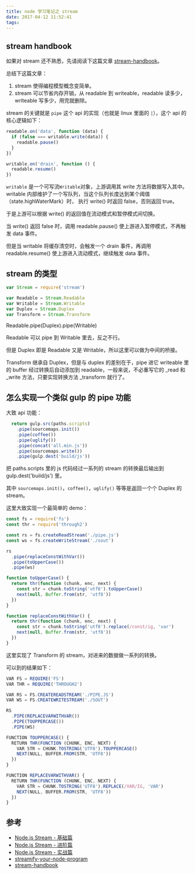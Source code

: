 ```yaml
---
title: node 学习笔记之 stream
date: 2017-04-12 11:52:41
tags:
---
```


## stream handbook

如果对 stream 还不熟悉，先请阅读下这篇文章 [stream-handbook](https://github.com/substack/stream-handbook)。

总结下这篇文章：

1. stream 使得编程模型概念变简单。
2. stream 可以节省内存开销，从 readable 到 writeable，readable 读多少，writeable 写多少，用完就删除。

stream 的关键就是 ```pipe``` 这个 api 的实现（也就是 linux 里面的 ```|```），这个 api 的核心逻辑如下：

```js
readable.on('data', function (data) {
  if (false === writable.write(data)) {
    readable.pause()
  }
})

writable.on('drain', function () {
  readable.resume()
})
```

```writable``` 是一个可写流```Writable```对象，上游调用其 write 方法将数据写入其中。
writable 内部维护了一个写队列，当这个队列长度达到某个阈值（state.highWaterMark）时，
执行 write() 时返回 false，否则返回 true。

于是上游可以根据 write() 的返回值在流动模式和暂停模式间切换。

当 write() 返回 false 时，调用 readable.pause() 使上游进入暂停模式，不再触发 data 事件。

但是当 writable 将缓存清空时，会触发一个 drain 事件，再调用 readable.resume() 使上游进入流动模式，继续触发 data 事件。

## stream 的类型

```js
var Stream = require('stream')

var Readable = Stream.Readable
var Writable = Stream.Writable
var Duplex = Stream.Duplex
var Transform = Stream.Transform

```

Readable.pipe(Duplex).pipe(Writable)

Readable 可以 pipe 到 Writable 里去，反之不行。

但是 Duplex 即是 Readable 又是 Writable，所以这里可以做为中间的桥接。

Transform 继承自 Duplex，但是与 duplex 的差别在于，pipe 进它 writeable 里的 buffer 经过转换后自动添加到 readable，一般来说，不必重写它的 _read 和 _write 方法，只要实现转换方法 _transform 就行了。

## 怎么实现一个类似 gulp 的 pipe 功能

大致 api 功能：

```js
  return gulp.src(paths.scripts)
    .pipe(sourcemaps.init())
    .pipe(coffee())
    .pipe(uglify())
    .pipe(concat('all.min.js'))
    .pipe(sourcemaps.write())
    .pipe(gulp.dest('build/js'))
```

把 paths.scripts 里的 js 代码经过一系列的 stream 的转换最后输出到 gulp.dest('build/js') 里。

其中 ```sourcemaps.init()```，```coffee()```，```uglify()``` 等等是返回一个个 Duplex 的 stream。

这里大致实现一个最简单的 demo：

``` js
const fs = require('fs')
const thr = require('through2')

const rs = fs.createReadStream('./pipe.js')
const ws = fs.createWriteStream('./sout')

rs
  .pipe(replaceConstWithVar())
  .pipe(toUpperCase())
  .pipe(ws)

function toUpperCase() {
  return thr(function (chunk, enc, next) {
    const str = chunk.toString('utf8').toUpperCase()
    next(null, Buffer.from(str, 'utf8'))
  })
}

function replaceConstWithVar() {
  return thr(function (chunk, enc, next) {
    const str = chunk.toString('utf8').replace(/const/ig, 'var')
    next(null, Buffer.from(str, 'utf8'))
  })
}
```

这里实现了 Transform 的 stream，对进来的数据做一系列的转换。

可以到的结果如下：

```js
VAR FS = REQUIRE('FS')
VAR THR = REQUIRE('THROUGH2')

VAR RS = FS.CREATEREADSTREAM('./PIPE.JS')
VAR WS = FS.CREATEWRITESTREAM('./SOUT')

RS
  .PIPE(REPLACEVARWITHVAR())
  .PIPE(TOUPPERCASE())
  .PIPE(WS)

FUNCTION TOUPPERCASE() {
  RETURN THR(FUNCTION (CHUNK, ENC, NEXT) {
    VAR STR = CHUNK.TOSTRING('UTF8').TOUPPERCASE()
    NEXT(NULL, BUFFER.FROM(STR, 'UTF8'))
  })
}

FUNCTION REPLACEVARWITHVAR() {
  RETURN THR(FUNCTION (CHUNK, ENC, NEXT) {
    VAR STR = CHUNK.TOSTRING('UTF8').REPLACE(/VAR/IG, 'VAR')
    NEXT(NULL, BUFFER.FROM(STR, 'UTF8'))
  })
}
```

## 参考

- [Node.js Stream - 基础篇](http://tech.meituan.com/stream-basics.html)
- [Node.js Stream - 进阶篇](http://fe.meituan.com/stream-internals.html)
- [Node.js Stream - 实战篇](http://fe.meituan.com/stream-in-action.html)
- [streamify-your-node-program](https://github.com/zoubin/streamify-your-node-program)
- [stream-handbook](https://github.com/substack/stream-handbook)